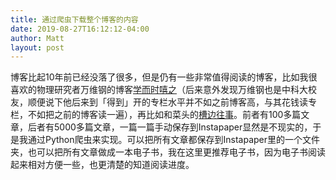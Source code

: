 ```yaml
---
title: 通过爬虫下载整个博客的内容
date: 2019-08-27T16:12:12-04:00
author: Matt
layout: post
---
```


博客比起10年前已经没落了很多，但是仍有一些非常值得阅读的博客，比如我很喜欢的物理研究者万维钢的博客[学而时嘻之](https://www.geekonomics10000.com)（后来意外发现万维钢也是中科大校友，顺便说下他后来到「得到」开的专栏水平并不如之前博客高，与其花钱读专栏，不如把之前的博客读一遍），再比如和菜头的[槽边往事](http://www.caobian.info)。前者有100多篇文章，后者有5000多篇文章，一篇一篇手动保存到Instapaper显然是不现实的，于是我通过Python爬虫来实现。可以把所有文章都保存到Instapaper里的一个文件夹，也可以把所有文章做成一本电子书，我在这里更推荐电子书，因为电子书阅读起来相对方便一些，也更清楚的知道阅读进度。
